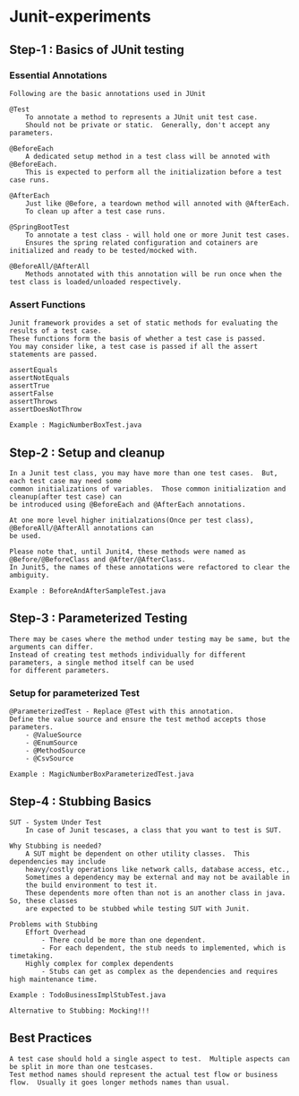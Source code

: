 # Junit-experiments

## Step-1 : Basics of JUnit testing

### Essential Annotations
    Following are the basic annotations used in JUnit
    
    @Test
        To annotate a method to represents a JUnit unit test case.
        Should not be private or static.  Generally, don't accept any parameters.

    @BeforeEach
        A dedicated setup method in a test class will be annoted with @BeforeEach.
        This is expected to perform all the initialization before a test case runs.

    @AfterEach
        Just like @Before, a teardown method will annoted with @AfterEach.
        To clean up after a test case runs.

    @SpringBootTest
        To annotate a test class - will hold one or more Junit test cases.
        Ensures the spring related configuration and cotainers are initialized and ready to be tested/mocked with.
    
    @BeforeAll/@AfterAll
        Methods annotated with this annotation will be run once when the test class is loaded/unloaded respectively.

### Assert Functions
    
    Junit framework provides a set of static methods for evaluating the results of a test case.
    These functions form the basis of whether a test case is passed.
    You may consider like, a test case is passed if all the assert statements are passed.
    
    assertEquals
    assertNotEquals
    assertTrue
    assertFalse
    assertThrows
    assertDoesNotThrow

    Example : MagicNumberBoxTest.java

## Step-2 : Setup and cleanup
    
    In a Junit test class, you may have more than one test cases.  But, each test case may need some
    common initializations of variables.  Those common initialization and cleanup(after test case) can
    be introduced using @BeforeEach and @AfterEach annotations.

    At one more level higher initialzations(Once per test class), @BeforeAll/@AfterAll annotations can 
    be used.  

    Please note that, until Junit4, these methods were named as @Before/@BeforeClass and @After/@AfterClass.
    In Junit5, the names of these annotations were refactored to clear the ambiguity.
    
    Example : BeforeAndAfterSampleTest.java

## Step-3 : Parameterized Testing

    There may be cases where the method under testing may be same, but the arguments can differ.
    Instead of creating test methods individually for different parameters, a single method itself can be used
    for different parameters. 
    
### Setup for parameterized Test

    @ParameterizedTest - Replace @Test with this annotation.
    Define the value source and ensure the test method accepts those parameters.
        - @ValueSource
        - @EnumSource
        - @MethodSource
        - @CsvSource

    Example : MagicNumberBoxParameterizedTest.java

## Step-4 : Stubbing Basics
    
    SUT - System Under Test
        In case of Junit tescases, a class that you want to test is SUT.

    Why Stubbing is needed?
        A SUT might be dependent on other utility classes.  This dependencies may include
        heavy/costly operations like network calls, database access, etc., 
        Sometimes a dependency may be external and may not be available in
        the build environment to test it.
        These dependents more often than not is an another class in java.  So, these classes
        are expected to be stubbed while testing SUT with Junit.

    Problems with Stubbing
        Effort Overhead
            - There could be more than one dependent.
            - For each dependent, the stub needs to implemented, which is timetaking.
        Highly complex for complex dependents
            - Stubs can get as complex as the dependencies and requires high maintenance time.

    Example : TodoBusinessImplStubTest.java

    Alternative to Stubbing: Mocking!!!

## Best Practices
    
    A test case should hold a single aspect to test.  Multiple aspects can be split in more than one testcases. 
    Test method names should represent the actual test flow or business flow.  Usually it goes longer methods names than usual.
    
    